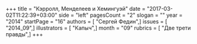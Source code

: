 +++
title = "Кэрролл, Менделеев и Хемингуэй"
date = "2017-03-02T11:22:39+03:00"
side = "left"
pagesCount = "2"
slogan = ""
year = "2014"
startPage = "16"
authors = [ "Сергей Федин",]
issues = [ "2014_09",]
illustrators = [ "Капыч",]
month = "09"
rubrics = [ "Две трети правды",]
+++

